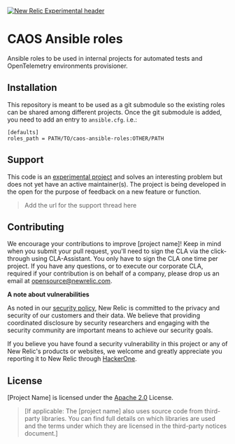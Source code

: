 [![New Relic Experimental header](https://github.com/newrelic/opensource-website/raw/master/src/images/categories/Experimental.png)](https://opensource.newrelic.com/oss-category/#new-relic-experimental)

# CAOS Ansible roles 

Ansible roles to be used in internal projects for automated tests and OpenTelemetry environments provisioner.

## Installation

This repository is meant to be used as a git submodule so the existing roles can be shared among different projects.
Once the git submodule is added, you need to add an entry to `ansible.cfg`. i.e.:
```
[defaults]
roles_path = PATH/TO/caos-ansible-roles:OTHER/PATH

```

## Support

This code is an [experimental project](https://opensource.newrelic.com/oss-category/#new-relic-experimental) and solves an interesting problem but does not yet have an active maintainer(s). The project is being developed in the open for the purpose of feedback on a new feature or function.


>Add the url for the support thread here

## Contributing
We encourage your contributions to improve [project name]! Keep in mind when you submit your pull request, you'll need to sign the CLA via the click-through using CLA-Assistant. You only have to sign the CLA one time per project.
If you have any questions, or to execute our corporate CLA, required if your contribution is on behalf of a company,  please drop us an email at opensource@newrelic.com.

**A note about vulnerabilities**

As noted in our [security policy](../../security/policy), New Relic is committed to the privacy and security of our customers and their data. We believe that providing coordinated disclosure by security researchers and engaging with the security community are important means to achieve our security goals.

If you believe you have found a security vulnerability in this project or any of New Relic's products or websites, we welcome and greatly appreciate you reporting it to New Relic through [HackerOne](https://hackerone.com/newrelic).

## License
[Project Name] is licensed under the [Apache 2.0](http://apache.org/licenses/LICENSE-2.0.txt) License.
>[If applicable: The [project name] also uses source code from third-party libraries. You can find full details on which libraries are used and the terms under which they are licensed in the third-party notices document.]
